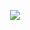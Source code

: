 <p align="center">
  <img src="https://capsule-render.vercel.app/api?type=waving&color=gradient&height=150&section=header&text=Hey%20Everyone!%20🕹️&fontSize=50&fontAlignY=40&animation=twinkling](https://capsule-render.vercel.app/api?type=blur&height=300&color=gradient&text=Hey!!&section=header&reversal=true&animation=twinkling" />
</p>
